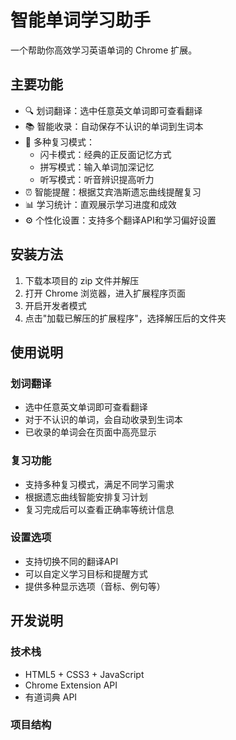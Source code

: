 # 智能单词学习助手

一个帮助你高效学习英语单词的 Chrome 扩展。

## 主要功能

- 🔍 划词翻译：选中任意英文单词即可查看翻译
- 📚 智能收录：自动保存不认识的单词到生词本
- 🎯 多种复习模式：
  - 闪卡模式：经典的正反面记忆方式
  - 拼写模式：输入单词加深记忆
  - 听写模式：听音辨识提高听力
- ⏰ 智能提醒：根据艾宾浩斯遗忘曲线提醒复习
- 📊 学习统计：直观展示学习进度和成效
- ⚙️ 个性化设置：支持多个翻译API和学习偏好设置

## 安装方法

1. 下载本项目的 zip 文件并解压
2. 打开 Chrome 浏览器，进入扩展程序页面
3. 开启开发者模式
4. 点击"加载已解压的扩展程序"，选择解压后的文件夹

## 使用说明

### 划词翻译
- 选中任意英文单词即可查看翻译
- 对于不认识的单词，会自动收录到生词本
- 已收录的单词会在页面中高亮显示

### 复习功能
- 支持多种复习模式，满足不同学习需求
- 根据遗忘曲线智能安排复习计划
- 复习完成后可以查看正确率等统计信息

### 设置选项
- 支持切换不同的翻译API
- 可以自定义学习目标和提醒方式
- 提供多种显示选项（音标、例句等）

## 开发说明

### 技术栈
- HTML5 + CSS3 + JavaScript
- Chrome Extension API
- 有道词典 API

### 项目结构